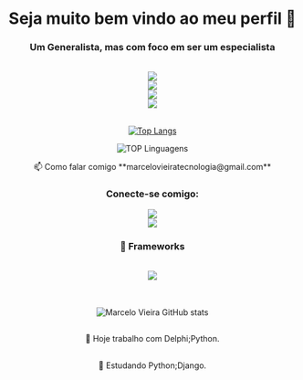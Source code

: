 <h1 align="center">Seja muito bem vindo ao meu perfil 👋</h1>
<h3 align="center">Um Generalista, mas com foco em ser um especialista</h3>
<!-- 
 <div align="center">
  <span>
   <img src="https://img.shields.io/badge/JavaScript-F7DF1E?style=for-the-badge&logo=javascript&logoColor=black"/> 
   <img src="https://img.shields.io/badge/HTML5-E34F26?style=for-the-badge&logo=html5&logoColor=white"/>
   <img src="https://img.shields.io/badge/CSS3-1572B6?style=for-the-badge&logo=css3&logoColor=white"/>
   <img src="https://img.shields.io/badge/TypeScript-007ACC?style=for-the-badge&logo=typescript&logoColor=white"/>
   <img src="https://img.shields.io/badge/C%23-239120?style=for-the-badge&logo=c-sharp&logoColor=white"/>
   <img src=""/>
  </span>
 </div>-->
</br>
<div align="center">
  <span>
   <img src="https://img.shields.io/badge/Python-2.7%20--%203.6%20--%203.8-blue"/>
  </span>
 </div>
<div align="center">
  <span>
     <img src="https://img.shields.io/badge/Django-3.1.3-brightgreen"/>
 </span>
 </div>
<div align="center">
  <span>
     <img src="https://img.shields.io/badge/Delphi-XE3%20--%20XE7%20--%20XE10%20-green"/>
 </span>
 </div>
<div align="center">
  <span>
     <img src="https://img.shields.io/badge/Relat%C3%B3rios-Quick%20Reports%20--%20Rave%20Reports%20--%20Fast%20Reports%20--%20Jasper%20Reports-yellow"/>
 </span>
 </div>
</br>

<div align="center">
 
[![Top Langs](https://github-readme-stats.vercel.app/api/top-langs/?username=marcelovieiratecnologia&layout=compact&theme=dark)](https://github.com/marcelovieiratecnologia/github-readme-stats)

![TOP Linguagens](https://github-readme-stats.vercel.app/api/top-langs/?username=marcelovieiratecnologia&layout=compact&theme=dracula) 
 
</div>


<div align="center"> 
📫 Como falar comigo **marcelovieiratecnologia@gmail.com**
 </br>
 
</div>
<h3 align="center">Conecte-se comigo:</h3>
 <p align="left">
  <div align="center">
    <a class="url" href="https://www.linkedin.com/in/marcelorufinovieira/">
      <img src="https://img.shields.io/badge/LinkedIn-0077B5?style=for-the-badge&logo=linkedin&logoColor=white"/>
    </a> 
  </div>

  <div align="center">
    <a class="url" href="https://api.whatsapp.com/send?phone=5519997662730/">
      <img src="https://img.shields.io/badge/WhatsApp-25D366?style=for-the-badge&logo=whatsapp&logoColor=white"/>
    </a>
  </div>

<h3 align="center"> 🚀 Frameworks </h3>

<div align="center">

 <span>

<!--  
  <img src="https://img.shields.io/badge/React-20232A?style=for-the-badge&logo=react&logoColor=61DAFB"/>

  <img src="https://img.shields.io/badge/Sass-CC6699?style=for-the-badge&logo=sass&logoColor=white"/>

  <img src="https://img.shields.io/badge/.NET-512BD4?style=for-the-badge&logo=dotnet&logoColor=white"/>

  <img src="https://img.shields.io/badge/Yarn-2C8EBB?style=for-the-badge&logo=yarn&logoColor=white"/>

  <img src="https://img.shields.io/badge/Node.js-339933?style=for-the-badge&logo=nodedotjs&logoColor=white"/>

 </span>

</div>
-->
</br>

<div align="center">

 <span>  

<!--
  <img src="https://img.shields.io/badge/NuGet-004880?style=for-the-badge&logo=nuget&logoColor=white"/>

  <img src="https://img.shields.io/badge/Postman-FF6C37?style=for-the-badge&logo=Postman&logoColor=white"/>

  <img src="https://img.shields.io/badge/firebase-ffca28?style=for-the-badge&logo=firebase&logoColor=black"/>  

  <img src="https://img.shields.io/badge/Docker-2CA5E0?style=for-the-badge&logo=docker&logoColor=white"/>
-->
  <img src="https://img.shields.io/badge/Bootstrap-563D7C?style=for-the-badge&logo=bootstrap&logoColor=white"/>  

 </span>

</div>
</br>
</br>

<div align="center">

![Marcelo Vieira GitHub stats](https://github-readme-stats.vercel.app/api?username=marcelovieiratecnologia&show_icons=true&theme=dark)

</div>

##
 💼 Hoje trabalho com Delphi;Python.
##
 📘 Estudando Python;Django.
